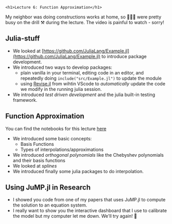 
~~~
<h1>Lecture 6: Function Approximation</h1>
~~~

My neighbor was doing constructions works at home, so 👷👷👷 were pretty busy on the drill ⚒️ during the lecture. The video is painful to watch - sorry!

## Julia-stuff

* We looked at [https://github.com/JuliaLang/Example.jl](https://github.com/JuliaLang/Example.jl) to introduce package development.
* We introduced two ways to develop packages: 
    * plain vanilla in your terminal, editing code in an editor, and repeatedly doing `include("src/Example.jl")` to update the module
    * using [Revise.jl](https://github.com/timholy/Revise.jl) from wihtin VScode to *automatically* update the code we modify in the running julia session.
* We introduced _test driven development_ and the julia built-in testing framework.

## Function Approximation

You can find the notebooks for this lecture [here](https://github.com/floswald/NumericalMethods/tree/master/lecture_notebooks/week6)


* We introduced some basic concepts:
    * Basis Functions
    * Types of interpolations/approximations
* We introduced _orthogonal polynomials_ like the Chebyshev polynomials and their basis functions
* We looked at _splines_
* We introduced finally some julia packages to do interpolation.

## Using JuMP.jl in Research

* I showed you code from one of my papers that uses JuMP.jl to compute the solution to an equation system.
* I really want to show you the interactive dashboard that I use to calibrate the model but my computer let me down. We'll try again! 🙂